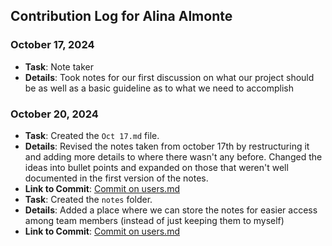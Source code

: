 ## Contribution Log for Alina Almonte

### October 17, 2024
- **Task**: Note taker
- **Details**: Took notes for our first discussion on what our project should be as well as a basic guideline as to what we need to accomplish

### October 20, 2024
- **Task**: Created the `Oct 17.md` file.
- **Details**: Revised the notes taken from october 17th by restructuring it and adding more details to where there wasn't any before. Changed the ideas into bullet points and expanded on those that weren't well documented in the first version of the notes.
- **Link to Commit**: [Commit on users.md](https://github.com/TedDPig123/326_Project/pull/7/commits/c1747a40f468c56dd8d8026d46d12cbd54f6c431)
- **Task**: Created the `notes` folder.
- **Details**: Added a place where we can store the notes for easier access among team members (instead of just keeping them to myself) 
- **Link to Commit**: [Commit on users.md](https://github.com/TedDPig123/326_Project/pull/7/commits/c1747a40f468c56dd8d8026d46d12cbd54f6c431)
